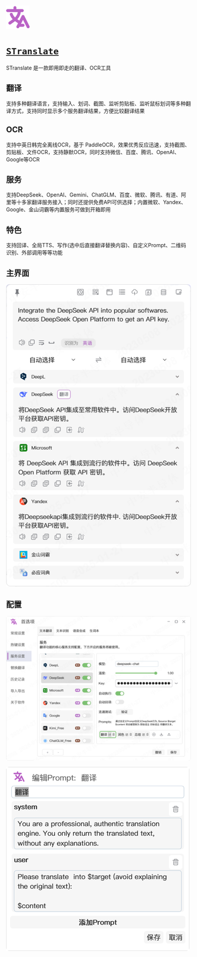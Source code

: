 <img src="./assets/stranslate.svg" width="64" height="auto" /> 

# [`STranslate`](https://stranslate.zggsong.com/)

STranslate 是一款即用即走的翻译、OCR工具

## 翻译

支持多种翻译语言，支持输入、划词、截图、监听剪贴板、监听鼠标划词等多种翻译方式，支持同时显示多个服务翻译结果，方便比较翻译结果

## OCR

支持中英日韩完全离线OCR，基于 PaddleOCR，效果优秀反应迅速，支持截图、剪贴板、文件OCR，支持静默OCR，同时支持微信、百度、腾讯、OpenAI、Google等OCR

## 服务

支持DeepSeek、OpenAI、Gemini、ChatGLM、百度、微软、腾讯、有道、阿里等十多家翻译服务接入；同时还提供免费API可供选择；内置微软、Yandex、Google、金山词霸等内置服务可做到开箱即用

## 特色

支持回译、全局TTS、写作(选中后直接翻译替换内容)、自定义Prompt、二维码识别、外部调用等等功能

## 主界面

![main_ui](./assets/main.png)

## 配置

![settings_1](./assets/settings_1.png)

![settings_2](./assets/settings_2.png)